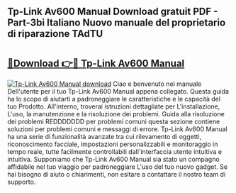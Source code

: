 ## Tp-Link Av600 Manual Download gratuit PDF - Part-3bi Italiano Nuovo manuale del proprietario di riparazione TAdTU

# <h2><a href="http://dfbaki.blite.top/?on=Tp-Link+Av600+Manual">🔗Download 👉🔴 Tp-Link Av600 Manual</a></h2>

[![Tp-Link Av600 Manual download](https://i.imgur.com/lujVjoI.png)](http://dfbaki.blite.top/?on=Tp-Link+Av600+Manual)
Ciao e benvenuto nel manuale Dell'utente per il tuo Tp-Link Av600 Manual appena collegato. Questa guida ha lo scopo di aiutarti a padroneggiare le caratteristiche e le capacità del tuo Prodotto. All'interno, troverai istruzioni dettagliate per L'installazione, L'uso, la manutenzione e la risoluzione dei problemi. Guida alla risoluzione dei problemi REDDDDDDD per problemi comuni questa sezione contiene soluzioni per problemi comuni e messaggi di errore. Tp-Link Av600 Manual ha una serie di funzionalità avanzate tra cui rilevamento di oggetti, riconoscimento facciale, impostazioni personalizzabili e monitoraggio in tempo reale, tutte facilmente controllabili dall'interfaccia utente intuitiva e intuitiva. Supponiamo che Tp-Link Av600 Manual sia stato un compagno affidabile nel tuo viaggio per padroneggiare L'uso del tuo nuovo gadget. Se hai bisogno di aiuto o chiarimenti, non esitare a contattare il nostro team di supporto.
